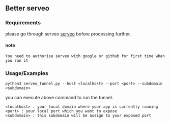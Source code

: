 
## Better serveo

### Requirements

please go through serveo [serveo](#https://serveo.net/) before processing further.

#### note

```
You need to authorise serveo with google or github for first time when you run it
```


### Usage/Examples

```shell
python3 serveo_tunnel.py --host <localhost> --port <port> --subdomain <subdomain>

```

you can execute above command to run the tunnel. 

```
<localhost> : your local domain where your app is currently running
<port> : your local port which you want to expose
<subdomain> : this subdomain will be assign to your exposed port
```
